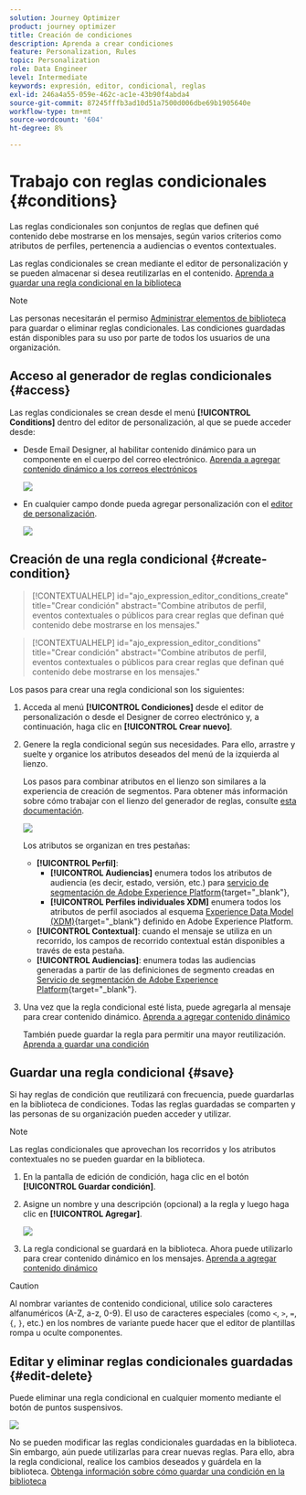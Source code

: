 ```yaml
---
solution: Journey Optimizer
product: journey optimizer
title: Creación de condiciones
description: Aprenda a crear condiciones
feature: Personalization, Rules
topic: Personalization
role: Data Engineer
level: Intermediate
keywords: expresión, editor, condicional, reglas
exl-id: 246a4a55-059e-462c-ac1e-43b90f4abda4
source-git-commit: 87245fffb3ad10d51a7500d006dbe69b1905640e
workflow-type: tm+mt
source-wordcount: '604'
ht-degree: 8%

---
```


# Trabajo con reglas condicionales {#conditions}

Las reglas condicionales son conjuntos de reglas que definen qué contenido debe mostrarse en los mensajes, según varios criterios como atributos de perfiles, pertenencia a audiencias o eventos contextuales.

Las reglas condicionales se crean mediante el editor de personalización y se pueden almacenar si desea reutilizarlas en el contenido. [Aprenda a guardar una regla condicional en la biblioteca](#save)

>[!NOTE]
>
>Las personas necesitarán el permiso [Administrar elementos de biblioteca](../administration/ootb-product-profiles.md) para guardar o eliminar reglas condicionales. Las condiciones guardadas están disponibles para su uso por parte de todos los usuarios de una organización.

## Acceso al generador de reglas condicionales {#access}

Las reglas condicionales se crean desde el menú **[!UICONTROL Conditions]** dentro del editor de personalización, al que se puede acceder desde:

* Desde Email Designer, al habilitar contenido dinámico para un componente en el cuerpo del correo electrónico. [Aprenda a agregar contenido dinámico a los correos electrónicos](dynamic-content.md#emails)

  ![](assets/conditions-access-email.png)

* En cualquier campo donde pueda agregar personalización con el [editor de personalización](personalization-build-expressions.md).

  ![](assets/conditions-access-editor.png)

## Creación de una regla condicional {#create-condition}

>[!CONTEXTUALHELP]
>id="ajo_expression_editor_conditions_create"
>title="Crear condición"
>abstract="Combine atributos de perfil, eventos contextuales o públicos para crear reglas que definan qué contenido debe mostrarse en los mensajes."

>[!CONTEXTUALHELP]
>id="ajo_expression_editor_conditions"
>title="Crear condición"
>abstract="Combine atributos de perfil, eventos contextuales o públicos para crear reglas que definan qué contenido debe mostrarse en los mensajes."

Los pasos para crear una regla condicional son los siguientes:

1. Acceda al menú **[!UICONTROL Condiciones]** desde el editor de personalización o desde el Designer de correo electrónico y, a continuación, haga clic en **[!UICONTROL Crear nuevo]**.

1. Genere la regla condicional según sus necesidades. Para ello, arrastre y suelte y organice los atributos deseados del menú de la izquierda al lienzo.

   Los pasos para combinar atributos en el lienzo son similares a la experiencia de creación de segmentos. Para obtener más información sobre cómo trabajar con el lienzo del generador de reglas, consulte [esta documentación](https://experienceleague.adobe.com/docs/experience-platform/segmentation/ui/segment-builder.html#rule-builder-canvas).

   ![](assets/conditions-create.png)

   Los atributos se organizan en tres pestañas:

   * **[!UICONTROL Perfil]**:
      * **[!UICONTROL Audiencias]** enumera todos los atributos de audiencia (es decir, estado, versión, etc.) para [servicio de segmentación de Adobe Experience Platform](https://experienceleague.adobe.com/docs/experience-platform/segmentation/home.html?lang=es){target="_blank"},
      * **[!UICONTROL Perfiles individuales XDM]** enumera todos los atributos de perfil asociados al esquema [Experience Data Model (XDM)](https://experienceleague.adobe.com/docs/experience-platform/xdm/home.html?lang=es){target="_blank"} definido en Adobe Experience Platform.
   * **[!UICONTROL Contextual]**: cuando el mensaje se utiliza en un recorrido, los campos de recorrido contextual están disponibles a través de esta pestaña.
   * **[!UICONTROL Audiencias]**: enumera todas las audiencias generadas a partir de las definiciones de segmento creadas en [Servicio de segmentación de Adobe Experience Platform](https://experienceleague.adobe.com/docs/experience-platform/segmentation/home.html?lang=es){target="_blank"}.

1. Una vez que la regla condicional esté lista, puede agregarla al mensaje para crear contenido dinámico. [Aprenda a agregar contenido dinámico](dynamic-content.md)

   También puede guardar la regla para permitir una mayor reutilización. [Aprenda a guardar una condición](#save)

## Guardar una regla condicional {#save}

Si hay reglas de condición que reutilizará con frecuencia, puede guardarlas en la biblioteca de condiciones. Todas las reglas guardadas se comparten y las personas de su organización pueden acceder y utilizar.

>[!NOTE]
>
>Las reglas condicionales que aprovechan los recorridos y los atributos contextuales no se pueden guardar en la biblioteca.

1. En la pantalla de edición de condición, haga clic en el botón **[!UICONTROL Guardar condición]**.

1. Asigne un nombre y una descripción (opcional) a la regla y luego haga clic en **[!UICONTROL Agregar]**.

   ![](assets/conditions-name-description.png)

1. La regla condicional se guardará en la biblioteca. Ahora puede utilizarlo para crear contenido dinámico en los mensajes. [Aprenda a agregar contenido dinámico](dynamic-content.md)


>[!CAUTION]
>
>Al nombrar variantes de contenido condicional, utilice solo caracteres alfanuméricos (A-Z, a-z, 0-9). El uso de caracteres especiales (como `<`, `>`, `=`, `{`, `}`, etc.) en los nombres de variante puede hacer que el editor de plantillas rompa u oculte componentes.

## Editar y eliminar reglas condicionales guardadas {#edit-delete}

Puede eliminar una regla condicional en cualquier momento mediante el botón de puntos suspensivos.

![](assets/conditions-open.png)

No se pueden modificar las reglas condicionales guardadas en la biblioteca. Sin embargo, aún puede utilizarlas para crear nuevas reglas. Para ello, abra la regla condicional, realice los cambios deseados y guárdela en la biblioteca. [Obtenga información sobre cómo guardar una condición en la biblioteca](#save)
